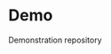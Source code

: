 # Demo
Demonstration repository

 



 


































































